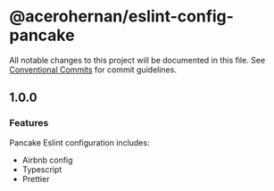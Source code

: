 # @acerohernan/eslint-config-pancake

All notable changes to this project will be documented in this file. See [Conventional Commits](https://conventionalcommits.org) for commit guidelines.

## 1.0.0

### Features

Pancake Eslint configuration includes:

- Airbnb config
- Typescript
- Prettier
